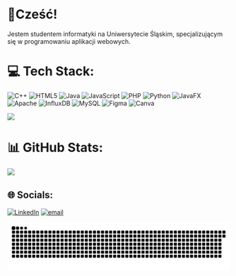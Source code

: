 


# 👋Cześć! 
Jestem studentem informatyki na Uniwersytecie Śląskim, specjalizującym się w programowaniu aplikacji webowych.


# 💻 Tech Stack:
![C++](https://img.shields.io/badge/c++-%2300599C.svg?style=for-the-badge&logo=c%2B%2B&logoColor=white) ![HTML5](https://img.shields.io/badge/html5-%23E34F26.svg?style=for-the-badge&logo=html5&logoColor=white) ![Java](https://img.shields.io/badge/java-%23ED8B00.svg?style=for-the-badge&logo=openjdk&logoColor=white) ![JavaScript](https://img.shields.io/badge/javascript-%23323330.svg?style=for-the-badge&logo=javascript&logoColor=%23F7DF1E) ![PHP](https://img.shields.io/badge/php-%23777BB4.svg?style=for-the-badge&logo=php&logoColor=white) ![Python](https://img.shields.io/badge/python-3670A0?style=for-the-badge&logo=python&logoColor=ffdd54) ![JavaFX](https://img.shields.io/badge/javafx-%23FF0000.svg?style=for-the-badge&logo=javafx&logoColor=white) ![Apache](https://img.shields.io/badge/apache-%23D42029.svg?style=for-the-badge&logo=apache&logoColor=white) ![InfluxDB](https://img.shields.io/badge/InfluxDB-22ADF6?style=for-the-badge&logo=InfluxDB&logoColor=white) ![MySQL](https://img.shields.io/badge/mysql-4479A1.svg?style=for-the-badge&logo=mysql&logoColor=white) ![Figma](https://img.shields.io/badge/figma-%23F24E1E.svg?style=for-the-badge&logo=figma&logoColor=white) ![Canva](https://img.shields.io/badge/Canva-%2300C4CC.svg?style=for-the-badge&logo=Canva&logoColor=white)

![](https://github-readme-stats.vercel.app/api/top-langs/?username=Twiggiermaen21&theme=dark&hide_border=true&include_all_commits=false&count_private=false&layout=compact)
# 📊 GitHub Stats:


![](https://nirzak-streak-stats.vercel.app/?user=Twiggiermaen21&theme=dark&hide_border=true)<br/>

## 🌐 Socials:
[![LinkedIn](https://img.shields.io/badge/LinkedIn-%230077B5.svg?logo=linkedin&logoColor=white)](https://linkedin.com/in/KacperPudełko) [![email](https://img.shields.io/badge/Email-D14836?logo=gmail&logoColor=white)](mailto:kacper.pudelko.kpk@gmail.com) 

<picture>
  <source media="(prefers-color-scheme: dark)" srcset="https://raw.githubusercontent.com/Twiggiermaen21/Twiggiermaen21/output/github-snake-dark.svg" />
  <source media="(prefers-color-scheme: light)" srcset="https://raw.githubusercontent.com/Twiggiermaen21/Twiggiermaen21/output/github-snake.svg" />
  <img alt="github-snake" src="https://raw.githubusercontent.com/Twiggiermaen21/Twiggiermaen21/output/github-snake.svg" />
</picture>
<!-- Proudly created with GPRM ( https://gprm.itsvg.in ) -->
